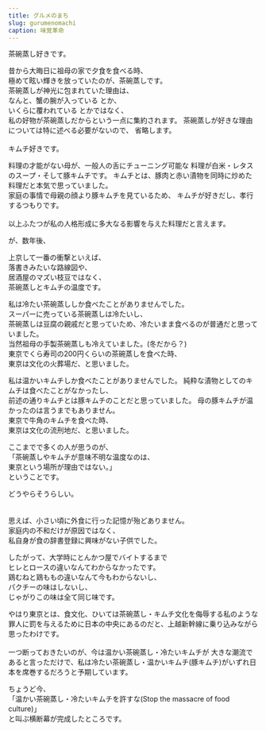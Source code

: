 ```yaml
---
title: グルメのまち
slug: gurumenomachi
caption: 味覚革命
---
```


茶碗蒸し好きです。

昔から大晦日に祖母の家で夕食を食べる時、  
極めて眩い輝きを放っていたのが、茶碗蒸しです。  
茶碗蒸しが神光に包まれていた理由は、  
なんと、蟹の腕が入っている とか、  
いくらに覆われている とかではなく、  
私の好物が茶碗蒸しだからという一点に集約されます。
茶碗蒸しが好きな理由については特に述べる必要がないので、
省略します。
<br><br>
キムチ好きです。

料理の才能がない母が、一般人の舌にチューニング可能な
料理が白米・レタスのスープ・そして豚キムチです。
キムチとは、豚肉と赤い漬物を同時に炒めた料理だと本気で思っていました。  
家庭の事情で母親の顔より豚キムチを見ているため、
キムチが好きだし、孝行するつもりです。
<br><br>
以上ふたつが私の人格形成に多大なる影響を与えた料理だと言えます。  

が、数年後、  

上京して一番の衝撃といえば、  
落書きみたいな路線図や、  
居酒屋のマズい枝豆ではなく、  
茶碗蒸しとキムチの温度です。  

私は冷たい茶碗蒸ししか食べたことがありませんでした。  
スーパーに売っている茶碗蒸しは冷たいし、  
茶碗蒸しは豆腐の親戚だと思っていため、冷たいまま食べるのが普通だと思っていました。  
当然祖母の手製茶碗蒸しも冷えていました。(冬だから？)  
東京でくら寿司の200円くらいの茶碗蒸しを食べた時、  
東京は文化の火葬場だ、と思いました。 

私は温かいキムチしか食べたことがありませんでした。
純粋な漬物としてのキムチは食べたことがなかったし、  
前述の通りキムチとは豚キムチのことだと思っていました。
母の豚キムチが温かったのは言うまでもありません。  
東京で牛角のキムチを食べた時、  
東京は文化の流刑地だ、と思いました。

ここまでで多くの人が思うのが、  
「茶碗蒸しやキムチが意味不明な温度なのは、  
東京という場所が理由ではない。」  
ということです。  

どうやらそうらしい。  
<br><br>
思えば、小さい頃に外食に行った記憶が殆どありません。  
家庭内の不和だけが原因ではなく、  
私自身が食の辞書登録に興味がない子供でした。

したがって、大学時にとんかつ屋でバイトするまで  
ヒレとロースの違いなんてわからなかったです。  
鶏むねと鶏ももの違いなんて今もわからないし、  
パクチーの味はしないし、  
じゃがりこの味は全て同じ味です。  

やはり東京とは、食文化、ひいては茶碗蒸し・キムチ文化を侮辱する私のような罪人に罰を与えるために日本の中央にあるのだと、上越新幹線に乗り込みながら思ったわけです。
<br><br>
一つ断っておきたいのが、今は温かい茶碗蒸し・冷たいキムチが
大きな潮流であると言っただけで、私は冷たい茶碗蒸し・温かいキムチ(豚キムチ)がいずれ日本を席巻するだろうと予期しています。

ちょうど今、  
「温かい茶碗蒸し・冷たいキムチを許すな(Stop the massacre of food culture)」  
と叫ぶ横断幕が完成したところです。